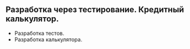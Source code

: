 ## Разработка через тестирование. Кредитный калькулятор.

- Разработка тестов.
- Разработка калькулятора.